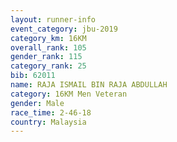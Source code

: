 ```yaml
---
layout: runner-info 
event_category: jbu-2019 
category_km: 16KM  
overall_rank: 105
gender_rank: 115
category_rank: 25
bib: 62011
name: RAJA ISMAIL BIN RAJA ABDULLAH
category: 16KM Men Veteran
gender: Male
race_time: 2-46-18
country: Malaysia
---
```

